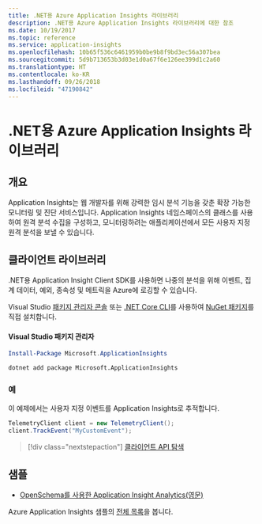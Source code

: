 ```yaml
---
title: .NET용 Azure Application Insights 라이브러리
description: .NET용 Azure Application Insights 라이브러리에 대한 참조
ms.date: 10/19/2017
ms.topic: reference
ms.service: application-insights
ms.openlocfilehash: 10b65f536c6461959b0be9b8f9bd3ec56a307bea
ms.sourcegitcommit: 5d9b713653b3d03e1d0a67f6e126ee399d1c2a60
ms.translationtype: HT
ms.contentlocale: ko-KR
ms.lasthandoff: 09/26/2018
ms.locfileid: "47190842"
---
```

# <a name="azure-application-insights-libraries-for-net"></a>.NET용 Azure Application Insights 라이브러리

## <a name="overview"></a>개요

Application Insights는 웹 개발자를 위해 강력한 임시 분석 기능을 갖춘 확장 가능한 모니터링 및 진단 서비스입니다. Application Insights 네임스페이스의 클래스를 사용하여 원격 분석 수집을 구성하고, 모니터링하려는 애플리케이션에서 모든 사용자 지정 원격 분석을 보낼 수 있습니다.

## <a name="client-library"></a>클라이언트 라이브러리

.NET용 Application Insight Client SDK를 사용하면 나중의 분석을 위해 이벤트, 집계 데이터, 예외, 종속성 및 메트릭을 Azure에 로깅할 수 있습니다.

Visual Studio [패키지 관리자 콘솔][PackageManager] 또는 [.NET Core CLI][DotNetCLI]를 사용하여 [NuGet 패키지](https://www.nuget.org/packages/Microsoft.ApplicationInsights )를 직접 설치합니다.

#### <a name="visual-studio-package-manager"></a>Visual Studio 패키지 관리자

```powershell
Install-Package Microsoft.ApplicationInsights 
```

```bash
dotnet add package Microsoft.ApplicationInsights 
```

### <a name="example"></a>예

이 예제에서는 사용자 지정 이벤트를 Application Insights로 추적합니다.

```csharp
TelemetryClient client = new TelemetryClient();
client.TrackEvent("MyCustomEvent");
```

> [!div class="nextstepaction"]
> [클라이언트 API 탐색](/dotnet/api/overview/azure/insights/client)



## <a name="samples"></a>샘플

- [OpenSchema를 사용한 Application Insight Analytics(영문)](https://azure.microsoft.com/resources/samples/guidance-appinsights-openschema/)

Azure Application Insights 샘플의 [전체 목록](https://azure.microsoft.com/resources/samples/?service=application-insights&platform=dotnet)을 봅니다.

[PackageManager]: https://docs.microsoft.com/nuget/tools/package-manager-console
[DotNetCLI]: https://docs.microsoft.com/dotnet/core/tools/dotnet-add-package
